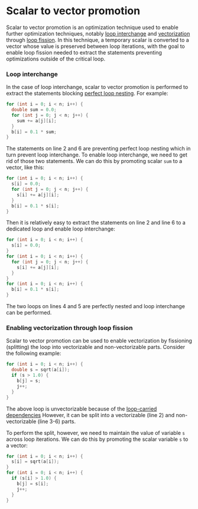 # Scalar to vector promotion

Scalar to vector promotion is an optimization technique used to enable further
optimization techniques, notably
[loop interchange](Loop-interchange.md) and
[vectorization](Vectorization.md) through
[loop fission](Loop-fission.md). In this technique, a temporary scalar
is converted to a vector whose value is preserved between loop iterations, with
the goal to enable loop fission needed to extract the statements preventing
optimizations outside of the critical loop.

### Loop interchange

In the case of loop interchange, scalar to vector promotion is performed to
extract the statements blocking
[perfect loop nesting](Perfect-loop-nesting.md). For example:

```c
for (int i = 0; i < n; i++) {
  double sum = 0.0;
  for (int j = 0; j < n; j++) {
    sum += a[j][i];
  }
  b[i] = 0.1 * sum;
}
```

The statements on line 2 and 6 are preventing perfect loop nesting which in turn
prevent loop interchange. To enable loop interchange, we need to get rid of
those two statements. We can do this by promoting scalar `sum` to a vector, like
this:

```c
for (int i = 0; i < n; i++) {
  s[i] = 0.0;
  for (int j = 0; j < n; j++) {
    s[i] += a[j][i];
  }
  b[i] = 0.1 * s[i];
}
```

Then it is relatively easy to extract the statements on line 2 and line 6 to a
dedicated loop and enable loop interchange:

```c
for (int i = 0; i < n; i++) {
  s[i] = 0.0;
}
for (int i = 0; i < n; i++) {
  for (int j = 0; j < n; j++) {
    s[i] += a[j][i];
  }
}
for (int i = 0; i < n; i++) {
  b[i] = 0.1 * s[i];
}
```

The two loops on lines 4 and 5 are perfectly nested and loop interchange can be
performed.

### Enabling vectorization through loop fission

Scalar to vector promotion can be used to enable vectorization by fissioning
(splitting) the loop into vectorizable and non-vectorizable parts. Consider the
following example:

```c
for (int i = 0; i < n; i++) {
  double s = sqrt(a[i]);
  if (s > 1.0) {
    b[j] = s;
    j++;
  }
}
```

The above loop is unvectorizable because of the
[loop-carried dependencies](Loop-carried-dependencies.md) However, it
can be split into a vectorizable (line 2) and non-vectorizable (line 3-6) parts.

To perform the split, however, we need to maintain the value of variable `s`
across loop iterations. We can do this by promoting the scalar variable `s` to a
vector:

```c
for (int i = 0; i < n; i++) {
  s[i] = sqrt(a[i]);
}
for (int i = 0; i < n; i++) {
  if (s[i] > 1.0) {
    b[j] = s[i];
    j++;
  }
}
```
